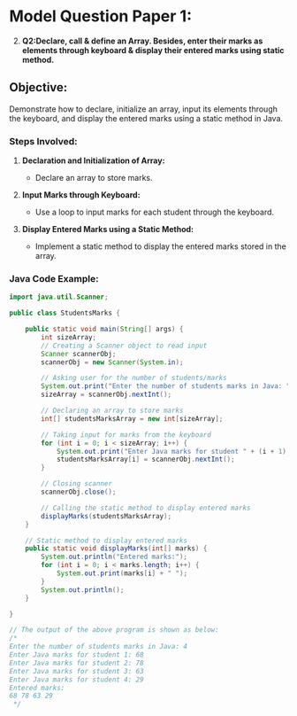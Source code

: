 # Model Question Paper 1:

2. **Q2:Declare, call & define an Array. Besides, enter their marks as elements through keyboard & display their entered marks using static method.**

## Objective:
Demonstrate how to declare, initialize an array, input its elements through the keyboard, and display the entered marks using a static method in Java.

### Steps Involved:

1. **Declaration and Initialization of Array:**
    - Declare an array to store marks.

2. **Input Marks through Keyboard:**
    - Use a loop to input marks for each student through the keyboard.

3. **Display Entered Marks using a Static Method:**
    - Implement a static method to display the entered marks stored in the array.

### Java Code Example:

```java
import java.util.Scanner;

public class StudentsMarks {

    public static void main(String[] args) {
        int sizeArray;
        // Creating a Scanner object to read input
        Scanner scannerObj;
        scannerObj = new Scanner(System.in);

        // Asking user for the number of students/marks
        System.out.print("Enter the number of students marks in Java: ");
        sizeArray = scannerObj.nextInt();

        // Declaring an array to store marks
        int[] studentsMarksArray = new int[sizeArray];

        // Taking input for marks from the keyboard
        for (int i = 0; i < sizeArray; i++) {
            System.out.print("Enter Java marks for student " + (i + 1) + ": ");
            studentsMarksArray[i] = scannerObj.nextInt();
        }

        // Closing scanner
        scannerObj.close();

        // Calling the static method to display entered marks
        displayMarks(studentsMarksArray);
    }

    // Static method to display entered marks
    public static void displayMarks(int[] marks) {
        System.out.println("Entered marks:");
        for (int i = 0; i < marks.length; i++) {
            System.out.print(marks[i] + " ");
        }
        System.out.println();
    }

}

// The output of the above program is shown as below:
/*
Enter the number of students marks in Java: 4
Enter Java marks for student 1: 68
Enter Java marks for student 2: 78
Enter Java marks for student 3: 63
Enter Java marks for student 4: 29
Entered marks:
68 78 63 29
 */
```